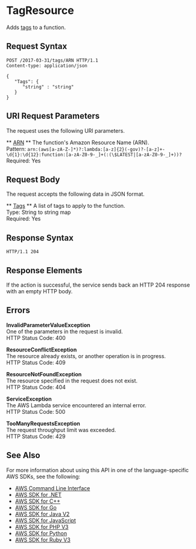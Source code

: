 # TagResource<a name="API_TagResource"></a>

Adds [tags](https://docs.aws.amazon.com/lambda/latest/dg/tagging.html) to a function\.

## Request Syntax<a name="API_TagResource_RequestSyntax"></a>

```
POST /2017-03-31/tags/ARN HTTP/1.1
Content-type: application/json

{
   "Tags": { 
      "string" : "string" 
   }
}
```

## URI Request Parameters<a name="API_TagResource_RequestParameters"></a>

The request uses the following URI parameters\.

 ** [ARN](#API_TagResource_RequestSyntax) **   <a name="SSS-TagResource-request-Resource"></a>
The function's Amazon Resource Name \(ARN\)\.  
Pattern: `arn:(aws[a-zA-Z-]*)?:lambda:[a-z]{2}(-gov)?-[a-z]+-\d{1}:\d{12}:function:[a-zA-Z0-9-_]+(:(\$LATEST|[a-zA-Z0-9-_]+))?`   
Required: Yes

## Request Body<a name="API_TagResource_RequestBody"></a>

The request accepts the following data in JSON format\.

 ** [Tags](#API_TagResource_RequestSyntax) **   <a name="SSS-TagResource-request-Tags"></a>
A list of tags to apply to the function\.  
Type: String to string map  
Required: Yes

## Response Syntax<a name="API_TagResource_ResponseSyntax"></a>

```
HTTP/1.1 204
```

## Response Elements<a name="API_TagResource_ResponseElements"></a>

If the action is successful, the service sends back an HTTP 204 response with an empty HTTP body\.

## Errors<a name="API_TagResource_Errors"></a>

 **InvalidParameterValueException**   
One of the parameters in the request is invalid\.  
HTTP Status Code: 400

 **ResourceConflictException**   
The resource already exists, or another operation is in progress\.  
HTTP Status Code: 409

 **ResourceNotFoundException**   
The resource specified in the request does not exist\.  
HTTP Status Code: 404

 **ServiceException**   
The AWS Lambda service encountered an internal error\.  
HTTP Status Code: 500

 **TooManyRequestsException**   
The request throughput limit was exceeded\.  
HTTP Status Code: 429

## See Also<a name="API_TagResource_SeeAlso"></a>

For more information about using this API in one of the language\-specific AWS SDKs, see the following:
+  [ AWS Command Line Interface](https://docs.aws.amazon.com/goto/aws-cli/lambda-2015-03-31/TagResource) 
+  [ AWS SDK for \.NET](https://docs.aws.amazon.com/goto/DotNetSDKV3/lambda-2015-03-31/TagResource) 
+  [ AWS SDK for C\+\+](https://docs.aws.amazon.com/goto/SdkForCpp/lambda-2015-03-31/TagResource) 
+  [ AWS SDK for Go](https://docs.aws.amazon.com/goto/SdkForGoV1/lambda-2015-03-31/TagResource) 
+  [ AWS SDK for Java V2](https://docs.aws.amazon.com/goto/SdkForJavaV2/lambda-2015-03-31/TagResource) 
+  [ AWS SDK for JavaScript](https://docs.aws.amazon.com/goto/AWSJavaScriptSDK/lambda-2015-03-31/TagResource) 
+  [ AWS SDK for PHP V3](https://docs.aws.amazon.com/goto/SdkForPHPV3/lambda-2015-03-31/TagResource) 
+  [ AWS SDK for Python](https://docs.aws.amazon.com/goto/boto3/lambda-2015-03-31/TagResource) 
+  [ AWS SDK for Ruby V3](https://docs.aws.amazon.com/goto/SdkForRubyV3/lambda-2015-03-31/TagResource) 